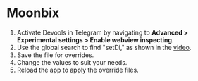 # Moonbix

1. Activate Devools in Telegram by navigating to **Advanced > Experimental settings > Enable webview inspecting**.
2. Use the global search to find "setDi," as shown in the [video](https://youtu.be/7uNYW52lj48).
3. Save the file for overrides.
4. Change the values to suit your needs.
5. Reload the app to apply the override files.